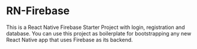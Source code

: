 # RN-Firebase
This is a React Native Firebase Starter Project with login, registration and database. You can use this project as boilerplate for bootstrapping any new React Native app that uses Firebase as its backend.

